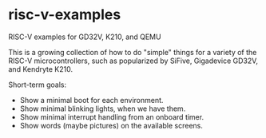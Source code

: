 # risc-v-examples
RISC-V examples for GD32V, K210, and QEMU

This is a growing collection of how to do "simple" things for a variety of the RISC-V microcontrollers, such
as popularized by SiFive, Gigadevice GD32V, and Kendryte K210.

Short-term goals:
* Show a minimal boot for each environment.
* Show minimal blinking lights, when we have them.
* Show minimal interrupt handling from an onboard timer.
* Show words (maybe pictures) on the available screens.
